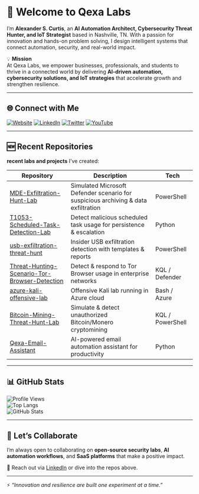 # 👋 Welcome to Qexa Labs  

I’m **Alexander S. Curtis**, an **AI Automation Architect, Cybersecurity Threat Hunter, and IoT Strategist** based in Nashville, TN. With a passion for innovation and hands-on problem solving, I design intelligent systems that connect automation, security, and real-world impact.  

💡 **Mission**  
At Qexa Labs, we empower businesses, professionals, and students to thrive in a connected world by delivering **AI-driven automation, cybersecurity solutions, and IoT strategies** that accelerate growth and strengthen resilience.  

---

## 🌐 Connect with Me  

[![Website](https://img.shields.io/badge/Website-qexa.com-blue?logo=google-chrome)](https://qexa.com) 
[![LinkedIn](https://img.shields.io/badge/LinkedIn-Alexander%20S.%20Curtis-blue?logo=linkedin)](https://www.linkedin.com/in/alexanderscurtis) 
[![Twitter](https://img.shields.io/badge/Twitter-@alexandercurtis-blue?logo=twitter)](https://x.com/alexandercurtis) 
[![YouTube](https://img.shields.io/badge/YouTube-@alexanderscurtis-red?logo=youtube)](https://www.youtube.com/@alexanderscurtis)

---

## 🆕 Recent Repositories  

 **recent labs and projects** I’ve created:  

| Repository | Description | Tech |
|------------|-------------|------|
| [MDE-Exfiltration-Hunt-Lab](https://github.com/qexa/MDE-Exfiltration-Hunt-Lab) | Simulated Microsoft Defender scenario for suspicious archiving & data exfiltration | PowerShell |
| [T1053-Scheduled-Task-Detection-Lab](https://github.com/qexa/T1053-Scheduled-Task-Detection-Lab) | Detect malicious scheduled task usage for persistence & escalation | Python |
| [usb-exfiltration-threat-hunt](https://github.com/qexa/usb-exfiltration-threat-hunt) | Insider USB exfiltration detection with templates & reports | PowerShell |
| [Threat-Hunting-Scenario-Tor-Browser-Detection](https://github.com/qexa/Threat-Hunting-Scenario-Tor-Browser-Detection) | Detect & respond to Tor Browser usage in enterprise networks | KQL / Defender |
| [azure-kali-offensive-lab](https://github.com/qexa/azure-kali-offensive-lab) | Offensive Kali lab running in Azure cloud | Bash / Azure |
| [Bitcoin-Mining-Threat-Hunt-Lab](https://github.com/qexa/Bitcoin-Mining-Threat-Hunt-Lab) | Simulate & detect unauthorized Bitcoin/Monero cryptomining | KQL / PowerShell |
| [Qexa-Email-Assistant](https://github.com/qexa/Qexa-Email-Assistant) | AI-powered email automation assistant for productivity | Python |

---

## 📊 GitHub Stats  

![Profile Views](https://komarev.com/ghpvc/?username=qexa&color=blue)  
![Top Langs](https://github-readme-stats.vercel.app/api/top-langs/?username=qexa&layout=compact&theme=tokyonight)  
![GitHub Stats](https://github-readme-stats.vercel.app/api?username=qexa&show_icons=true&theme=tokyonight)  

---

## 🤝 Let’s Collaborate  

I’m always open to collaborating on **open-source security labs**, **AI automation workflows**, and **SaaS platforms** that make a positive impact.  

📩 Reach out via [LinkedIn](https://www.linkedin.com/in/alexanderscurtis) or dive into the repos above.  

---

⚡ *“Innovation and resilience are built one experiment at a time.”*  
